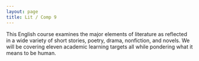 ```yaml
---
layout: page
title: Lit / Comp 9
---
```


This English course examines the major elements of literature as reflected in a wide variety of short stories, poetry, drama, nonfiction, and novels. We will be covering eleven academic learning targets all while pondering what it means to be human.

